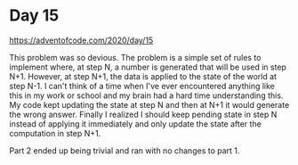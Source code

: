 # Day 15

https://adventofcode.com/2020/day/15


This problem was so devious. The problem is a simple set of rules to implement where, at step N, a number is generated that will be used in step N+1. However, at step N+1, the data is applied to the state of the world at step N-1. I can't think of a time when I've ever encountered anything like this in my work or school and my brain had a hard time understanding this. My code kept updating the state at step N and then at N+1 it would generate the wrong answer. Finally I realized I should keep pending state in step N instead of applying it immediately and only update the state after the computation in step N+1.


Part 2 ended up being trivial and ran with no changes to part 1.